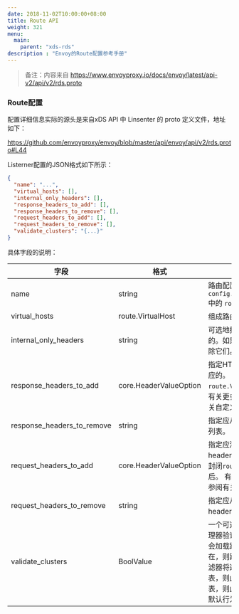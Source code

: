 ```yaml
---
date: 2018-11-02T10:00:00+08:00
title: Route API
weight: 321
menu:
  main:
    parent: "xds-rds"
description : "Envoy的Route配置参考手册"
---
```


> 备注：内容来自 https://www.envoyproxy.io/docs/envoy/latest/api-v2/api/v2/rds.proto

### Route配置

配置详细信息实际的源头是来自xDS API 中 Linsenter 的 proto 定义文件，地址如下：

https://github.com/envoyproxy/envoy/blob/master/api/envoy/api/v2/rds.proto#L44

Listerner配置的JSON格式如下所示：

```json
{
  "name": "...",
  "virtual_hosts": [],
  "internal_only_headers": [],
  "response_headers_to_add": [],
  "response_headers_to_remove": [],
  "request_headers_to_add": [],
  "request_headers_to_remove": [],
  "validate_clusters": "{...}"
}
```

具体字段的说明：

| 字段                       | 格式                   | 说明                                                         |
| -------------------------- | ---------------------- | ------------------------------------------------------------ |
| name                       | string                 | 路由配置的名称。 例如，它可能与 `config.filter.network.http_connection_manager.v2.Rds`中的 `route_config_name` 匹配。 |
| virtual_hosts              | route.VirtualHost      | 组成路由表的一组虚拟主机(virtual host)。                     |
| internal_only_headers      | string                 | 可选地指定 HTTP header 列表，连接管理器将仅视为内部的。如果在外部请求中找到它们，则会在过滤器调用之前清除它们。 有关更多信息，请参阅 `x-envoy-internal` 。 |
| response_headers_to_add    | core.HeaderValueOption | 指定HTTP header列表，以添加到连接管理器编码的每个响应的。 在此级别指定的 header 将应用于来自任何封闭 `route.VirtualHost` 或 `route.RouteAction` 的header之后。 有关更多信息（包括header值语法的详细信息），请参阅有关自定义请求header的文档。 |
| response_headers_to_remove | string                 | 指定应从连接管理器编码的每个响应中删除的HTTP header 列表。   |
| request_headers_to_add     | core.HeaderValueOption | 指定应添加到HTTP连接管理器路由的每个请求的HTTP header 列表。 在此级别指定的 header 将应用于来自任何封闭`route.VirtualHost` 或 `route.RouteAction` 的标头之后。 有关更多信息（包括 header 值语法的详细信息），请参阅有关自定义请求 header 的文档。 |
| request_headers_to_remove  | string                 | 指定应从HTTP连接管理器路由的每个请求中删除的HTTP header 列表。 |
| validate_clusters          | BoolValue              | 一个可选的布尔值，指定路由表引用的集群是否将由集群管理器验证。如果设置为true且路由引用的群集不存在，则不会加载路由表。如果设置为false并且路由引用的集群不存在，则路由表将加载，如果在运行时选择了路由，路由器过滤器将返回404。如果通过`route_config`选项静态定义路由表，则此设置默认为true。如果通过rds选项动态加载路由表，则此设置默认为false。 在某些情况下，用户可能会覆盖默认行为（例如，将CDS与静态路由表一起使用时）。 |




